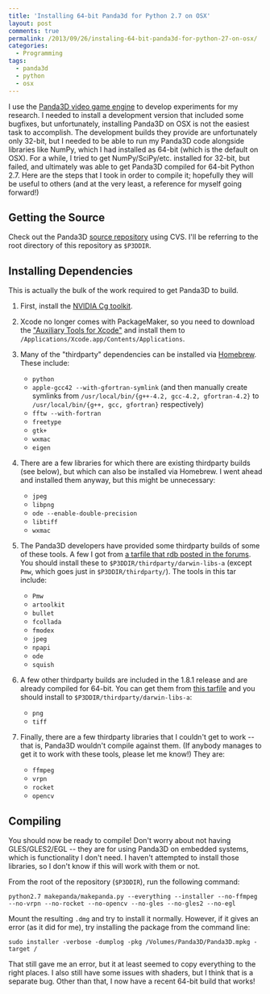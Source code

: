 ```yaml
---
title: 'Installing 64-bit Panda3d for Python 2.7 on OSX'
layout: post
comments: true
permalink: /2013/09/26/instaling-64-bit-panda3d-for-python-27-on-osx/
categories:
  - Programming
tags:
  - panda3d
  - python
  - osx
---
```


I use the [Panda3D video game engine](http://www.panda3d.org/) to
develop experiments for my research. I needed to install a development
version that included some bugfixes, but unfortunately, installing
Panda3D on OSX is not the easiest task to accomplish. The development
builds they provide are unfortunately only 32-bit, but I needed to be
able to run my Panda3D code alongside libraries like NumPy, which I
had installed as 64-bit (which is the default on OSX). For a while, I
tried to get NumPy/SciPy/etc. installed for 32-bit, but failed, and
ultimately was able to get Panda3D compiled for 64-bit Python
2.7. Here are the steps that I took in order to compile it; hopefully
they will be useful to others (and at the very least, a reference for
myself going forward!)

<!-- more -->

## Getting the Source

Check out the Panda3D
[source repository](http://sourceforge.net/projects/panda3d/) using
CVS. I'll be referring to the root directory of this repository as
`$P3DDIR`.

## Installing Dependencies

This is actually the bulk of the work required to get Panda3D to
build.

1. First, install the [NVIDIA Cg toolkit](https://developer.nvidia.com/cg-toolkit).
   
2. Xcode no longer comes with PackageMaker, so you need to download
   the
   ["Auxiliary Tools for Xcode"](https://developer.apple.com/downloads/index.action#)
   and install them to
   `/Applications/Xcode.app/Contents/Applications`.

3. Many of the "thirdparty" dependencies can be installed via
   [Homebrew](http://brew.sh/). These include:
	* `python`
	* `apple-gcc42 --with-gfortran-symlink` (and then manually create
	  symlinks from `/usr/local/bin/{g++-4.2, gcc-4.2, gfortran-4.2}`
	  to `/usr/local/bin/{g++, gcc, gfortran}` respectively)
	* `fftw --with-fortran`
	* `freetype`
	* `gtk+`
	* `wxmac`
	* `eigen`

4. There are a few libraries for which there are existing thirdparty
   builds (see below), but which can also be installed via Homebrew. I
   went ahead and installed them anyway, but this might be
   unnecessary:
	* `jpeg`
	* `libpng`
	* `ode --enable-double-precision`
	* `libtiff`
	* `wxmac`

5. The Panda3D developers have provided some thirdparty builds of some
   of these tools. A few I got from
   [a tarfile that rdb posted in the forums](http://rdb.name/thirdparty_mac_x86_64.tar.bz2).
   You should install these to `$P3DDIR/thirdparty/darwin-libs-a`
   (except `Pmw`, which goes just in `$P3DDIR/thirdparty/`). The tools
   in this tar include:
	* `Pmw`
	* `artoolkit`
	* `bullet`
	* `fcollada`
	* `fmodex`
	* `jpeg`
	* `npapi`
	* `ode`
	* `squish`

6. A few other thirdparty builds are included in the 1.8.1 release and
   are already compiled for 64-bit. You can get them from
   [this tarfile](http://www.panda3d.org/download/panda3d-1.8.1/panda3d-1.8.1-tools-mac.tar.gz)
   and you should install to `$P3DDIR/thirdparty/darwin-libs-a`:
	* `png`
	* `tiff`

7. Finally, there are a few thirdparty libraries that I couldn't get
   to work -- that is, Panda3D wouldn't compile against them. (If
   anybody manages to get it to work with these tools, please let me
   know!) They are:
	* `ffmpeg`
	* `vrpn`
	* `rocket`
	* `opencv`

## Compiling

You should now be ready to compile! Don't worry about not having
GLES/GLES2/EGL -- they are for using Panda3D on embedded systems,
which is functionality I don't need. I haven't attempted to install
those libraries, so I don't know if this will work with them or not.

From the root of the repository (`$P3DDIR`), run the following
command:

`python2.7 makepanda/makepanda.py --everything --installer --no-ffmpeg --no-vrpn --no-rocket --no-opencv --no-gles --no-gles2 --no-egl`

Mount the resulting `.dmg` and try to install it normally. However, if
it gives an error (as it did for me), try installing the package from
the command line:

`sudo installer -verbose -dumplog -pkg /Volumes/Panda3D/Panda3D.mpkg -target /`

That still gave me an error, but it at least seemed to copy everything
to the right places.  I also still have some issues with shaders, but
I think that is a separate bug. Other than that, I now have a recent
64-bit build that works!
